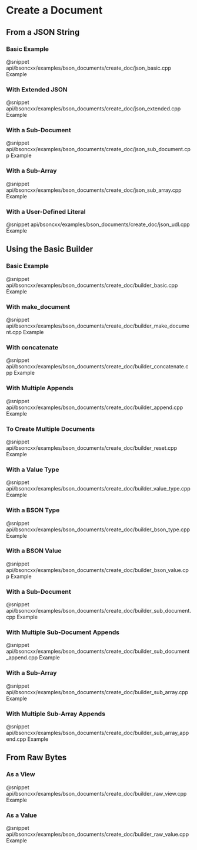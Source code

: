 # Create a Document

## From a JSON String

### Basic Example

@snippet api/bsoncxx/examples/bson_documents/create_doc/json_basic.cpp Example

### With Extended JSON

@snippet api/bsoncxx/examples/bson_documents/create_doc/json_extended.cpp Example

### With a Sub-Document

@snippet api/bsoncxx/examples/bson_documents/create_doc/json_sub_document.cpp Example

### With a Sub-Array

@snippet api/bsoncxx/examples/bson_documents/create_doc/json_sub_array.cpp Example

### With a User-Defined Literal

@snippet api/bsoncxx/examples/bson_documents/create_doc/json_udl.cpp Example

## Using the Basic Builder

### Basic Example

@snippet api/bsoncxx/examples/bson_documents/create_doc/builder_basic.cpp Example

### With make_document

@snippet api/bsoncxx/examples/bson_documents/create_doc/builder_make_document.cpp Example

### With concatenate

@snippet api/bsoncxx/examples/bson_documents/create_doc/builder_concatenate.cpp Example

### With Multiple Appends

@snippet api/bsoncxx/examples/bson_documents/create_doc/builder_append.cpp Example

### To Create Multiple Documents

@snippet api/bsoncxx/examples/bson_documents/create_doc/builder_reset.cpp Example

### With a Value Type

@snippet api/bsoncxx/examples/bson_documents/create_doc/builder_value_type.cpp Example

### With a BSON Type

@snippet api/bsoncxx/examples/bson_documents/create_doc/builder_bson_type.cpp Example

### With a BSON Value

@snippet api/bsoncxx/examples/bson_documents/create_doc/builder_bson_value.cpp Example

### With a Sub-Document

@snippet api/bsoncxx/examples/bson_documents/create_doc/builder_sub_document.cpp Example

### With Multiple Sub-Document Appends

@snippet api/bsoncxx/examples/bson_documents/create_doc/builder_sub_document_append.cpp Example

### With a Sub-Array

@snippet api/bsoncxx/examples/bson_documents/create_doc/builder_sub_array.cpp Example

### With Multiple Sub-Array Appends

@snippet api/bsoncxx/examples/bson_documents/create_doc/builder_sub_array_append.cpp Example

## From Raw Bytes

### As a View

@snippet api/bsoncxx/examples/bson_documents/create_doc/builder_raw_view.cpp Example

### As a Value

@snippet api/bsoncxx/examples/bson_documents/create_doc/builder_raw_value.cpp Example
